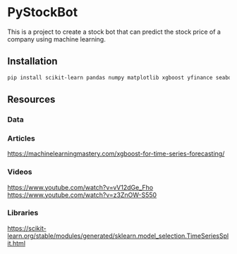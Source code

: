 # PyStockBot
This is a project to create a stock bot that can predict the stock price of a company using machine learning.



## Installation
```bash
pip install scikit-learn pandas numpy matplotlib xgboost yfinance seaborn autopep8
```


## Resources

### Data

### Articles
https://machinelearningmastery.com/xgboost-for-time-series-forecasting/

### Videos
https://www.youtube.com/watch?v=vV12dGe_Fho
https://www.youtube.com/watch?v=z3ZnOW-S550

### Libraries
https://scikit-learn.org/stable/modules/generated/sklearn.model_selection.TimeSeriesSplit.html